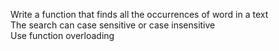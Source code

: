 Write a function that finds all the occurrences of
word in a text
</br>The search can case sensitive or case insensitive
</br> Use function overloading
